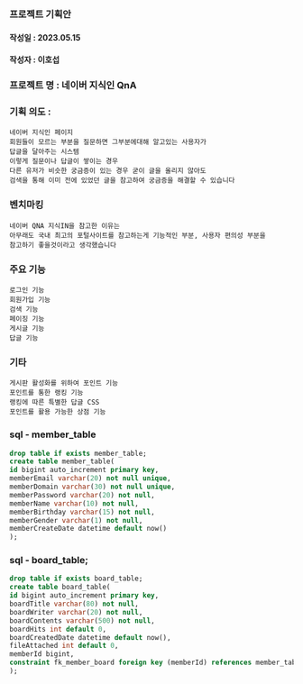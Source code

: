 ### 프로젝트 기획안
#### 작성일 : 2023.05.15
#### 작성자 : 이호섭

### 프로젝트 명 : 네이버 지식인 QnA
### 기획 의도 : 
    네이버 지식인 페이지
    회원들이 모르는 부분을 질문하면 그부분에대해 알고있는 사용자가
    답글을 달아주는 시스템
    이렇게 질문이나 답글이 쌓이는 경우
    다른 유저가 비슷한 궁금증이 있는 경우 굳이 글을 올리지 않아도
    검색을 통해 이미 전에 있었던 글을 참고하여 궁금증을 해결할 수 있습니다

### 벤치마킹    
    네이버 QNA 지식IN을 참고한 이유는
    아무래도 국내 최고의 포털사이트를 참고하는게 기능적인 부분, 사용자 편의성 부분을
    참고하기 좋을것이라고 생각했습니다

### 주요 기능
    로그인 기능
    회원가입 기능 
    검색 기능
    페이징 기능
    게시글 기능
    답글 기능

### 기타
    게시판 활성화를 위하여 포인트 기능
    포인트를 통한 랭킹 기능
    랭킹에 따른 특별한 답글 CSS
    포인트를 활용 가능한 상점 기능


### sql - member_table
```sql
drop table if exists member_table;
create table member_table(
id bigint auto_increment primary key,
memberEmail varchar(20) not null unique,
memberDomain varchar(30) not null unique,
memberPassword varchar(20) not null,
memberName varchar(10) not null,
memberBirthday varchar(15) not null,
memberGender varchar(1) not null,
memberCreateDate datetime default now()
);
```

### sql - board_table;
```sql
drop table if exists board_table;
create table board_table(
id bigint auto_increment primary key,
boardTitle varchar(80) not null,
boardWriter varchar(20) not null,
boardContents varchar(500) not null,
boardHits int default 0,
boardCreatedDate datetime default now(),
fileAttached int default 0,
memberId bigint,
constraint fk_member_board foreign key (memberId) references member_table(id) on delete cascade
);
```